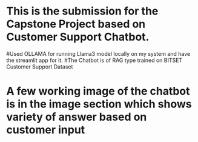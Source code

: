 # This is the submission for the Capstone Project based on Customer Support Chatbot. 
#Used OLLAMA for running Llama3 model locally on my system and have the streamlit app for it. 
#The Chatbot is of RAG type trained on BITSET Customer Support Dataset
# A few working image of the chatbot is in the image section which shows variety of answer based on customer input
